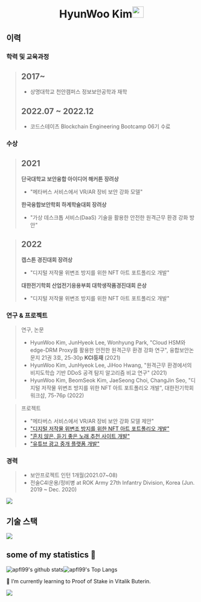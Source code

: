 <h1 align="center">HyunWoo Kim<img src="https://github.com/souvikguria98/souvikguria98/blob/master/Hi.gif" width="30"> </h1>

## 이력

### 학력 및 교육과정

> 2017~
> ------
>
> - 상명대학교 천안캠퍼스 정보보안공학과 재학
> 
> 2022.07 ~ 2022.12
> ------
> 
> - 코드스테이츠 Blockchain Engineering Bootcamp 06기 수료



### 수상

> 2021	
> -------
>
> **단국대학교 보안융합 아이디어 해커톤 장려상**
>   - "메타버스 서비스에서 VR/AR 장비 보안 강화 모델"
>   
> **한국융합보안학회 하계학술대회 장려상**
>   - "가상 데스크톱 서비스(DaaS) 기술을 활용한 안전한 원격근무 환경 강화 방안"

> 2022
> -------
>
> **캡스톤 경진대회 장려상**
>   - "디지털 저작물 위변조 방지를 위한 NFT 아트 포트폴리오 개발"
>   
> **대한전기학회 산업전기응용부회 대학생작품경진대회 은상**
>   - "디지털 저작물 위변조 방지를 위한 NFT 아트 포트폴리오 개발"



### 연구 & 프로젝트

> 연구, 논문
>
> - HyunWoo Kim, JunHyeok Lee, Wonhyung Park, "Cloud HSM와 edge-DRM Proxy를 활용한 안전한 원격근무 환경 강화 연구", 융합보안논문지 21권 3호, 25-30p **KCI등재** (2021)
> - HyunWoo Kim, JunHyeok Lee, JiHoo Hwang, "원격근무 환경에서의 비지도학습 기반 DDoS 공격 탐지 알고리즘 비교 연구" (2021)
> - HyunWoo Kim, BeomSeok Kim, JaeSeong Choi, ChangJin Seo, "디지털 저작물 위변조 방지를 위한 NFT 아트 포트폴리오 개발", 대한전기학회 워크샵, 75-76p (2022)

> 프로젝트
>
> - "메타버스 서비스에서 VR/AR 장비 보안 강화 모델 제안"
> - <a href="https://github.com/apfl99/NftArtPortfolio">"디지털 저작물 위변조 방지를 위한 NFT 아트 포트폴리오 개발"</a>
> - <a href="https://github.com/apfl99/smu_hackaton-music-recommendation">"흔치 않은, 듣기 좋은 노래 추천 사이트 개발"</a>
> - <a href="https://github.com/apfl99/BEB-06-Ad4U">"유튜브 광고 중개 플랫폼 개발"</a>



### 경력

> - 보안프로젝트 인턴 1개월(2021.07~08)
> - 전술C4I운용/정비병 at ROK Army 27th Infantry Division, Korea (Jun. 2019 ~ Dec. 2020)


<img src="https://user-images.githubusercontent.com/73097560/115834477-dbab4500-a447-11eb-908a-139a6edaec5c.gif">

## 기술 스택



<img src="https://user-images.githubusercontent.com/73097560/115834477-dbab4500-a447-11eb-908a-139a6edaec5c.gif">

## some of my statistics 🚀
![apfl99's github stats](https://github-readme-stats.vercel.app/api?username=apfl99&show_icons=true&theme=tokyonight)![apfl99's Top Langs](https://github-readme-stats.vercel.app/api/top-langs/?username=apfl99&theme=tokyonight&layout=compact)

🌱 I’m currently learning to Proof of Stake in Vitalik Buterin.

<img src="https://user-images.githubusercontent.com/73097560/115834477-dbab4500-a447-11eb-908a-139a6edaec5c.gif">


